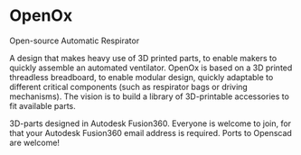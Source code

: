 # OpenOx
Open-source Automatic Respirator

A design that makes heavy use of 3D printed parts, to enable makers to quickly assemble an automated ventilator.
OpenOx is based on a 3D printed threadless breadboard, to enable modular design, quickly adaptable to different critical components (such as respirator bags or driving mechanisms).
The vision is to build a library of 3D-printable accessories to fit available parts.

3D-parts designed in Autodesk Fusion360. Everyone is welcome to join, for that your Autodesk Fusion360 email address is required.
Ports to Openscad are welcome!
